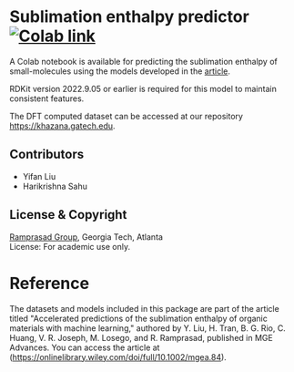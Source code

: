 # Sublimation enthalpy predictor [![Colab link](https://colab.research.google.com/assets/colab-badge.svg)][1]
A Colab notebook is available for predicting the sublimation enthalpy of small-molecules using the models developed in the [article](XXX).

RDKit version 2022.9.05 or earlier is required for this model to maintain consistent features.

The DFT computed dataset can be accessed at our repository https://khazana.gatech.edu.

## Contributors
* Yifan Liu
* Harikrishna Sahu

## License & Copyright
[Ramprasad Group](https://ramprasad.mse.gatech.edu/), Georgia Tech, Atlanta\
License: For academic use only.

# Reference
The datasets and models included in this package are part of the article titled "Accelerated predictions of the sublimation enthalpy of organic materials with machine learning," authored by Y. Liu, H. Tran, B. G. Rio, C. Huang, V. R. Joseph,
M. Losego, and R. Ramprasad, published in MGE Advances. You can access the article at (https://onlinelibrary.wiley.com/doi/full/10.1002/mgea.84).

[1]:https://colab.research.google.com/github/Ramprasad-Group/Sublimation_enthalpy_model/blob/main/predict.ipynb

